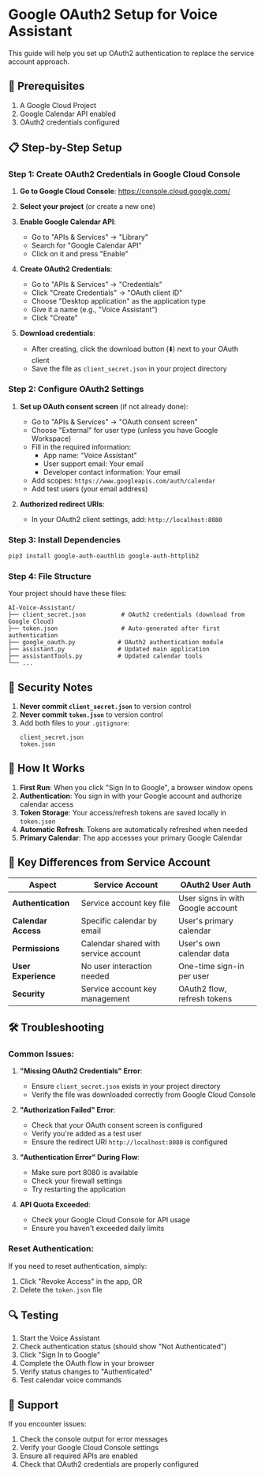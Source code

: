 # Google OAuth2 Setup for Voice Assistant

This guide will help you set up OAuth2 authentication to replace the service account approach.

## 🔧 Prerequisites

1. A Google Cloud Project
2. Google Calendar API enabled
3. OAuth2 credentials configured

## 📋 Step-by-Step Setup

### Step 1: Create OAuth2 Credentials in Google Cloud Console

1. **Go to Google Cloud Console**: https://console.cloud.google.com/
2. **Select your project** (or create a new one)
3. **Enable Google Calendar API**:
   - Go to "APIs & Services" → "Library"
   - Search for "Google Calendar API"
   - Click on it and press "Enable"

4. **Create OAuth2 Credentials**:
   - Go to "APIs & Services" → "Credentials"
   - Click "Create Credentials" → "OAuth client ID"
   - Choose "Desktop application" as the application type
   - Give it a name (e.g., "Voice Assistant")
   - Click "Create"

5. **Download credentials**:
   - After creating, click the download button (⬇️) next to your OAuth client
   - Save the file as `client_secret.json` in your project directory

### Step 2: Configure OAuth2 Settings

1. **Set up OAuth consent screen** (if not already done):
   - Go to "APIs & Services" → "OAuth consent screen"
   - Choose "External" for user type (unless you have Google Workspace)
   - Fill in the required information:
     - App name: "Voice Assistant"
     - User support email: Your email
     - Developer contact information: Your email
   - Add scopes: `https://www.googleapis.com/auth/calendar`
   - Add test users (your email address)

2. **Authorized redirect URIs**:
   - In your OAuth2 client settings, add: `http://localhost:8080`

### Step 3: Install Dependencies

```bash
pip3 install google-auth-oauthlib google-auth-httplib2
```

### Step 4: File Structure

Your project should have these files:
```
AI-Voice-Assistant/
├── client_secret.json          # OAuth2 credentials (download from Google Cloud)
├── token.json                  # Auto-generated after first authentication
├── google_oauth.py            # OAuth2 authentication module
├── assistant.py               # Updated main application
├── assistantTools.py          # Updated calendar tools
└── ...
```

## 🔐 Security Notes

1. **Never commit `client_secret.json`** to version control
2. **Never commit `token.json`** to version control
3. Add both files to your `.gitignore`:
   ```
   client_secret.json
   token.json
   ```

## 🚀 How It Works

1. **First Run**: When you click "Sign In to Google", a browser window opens
2. **Authentication**: You sign in with your Google account and authorize calendar access
3. **Token Storage**: Your access/refresh tokens are saved locally in `token.json`
4. **Automatic Refresh**: Tokens are automatically refreshed when needed
5. **Primary Calendar**: The app accesses your primary Google Calendar

## 🔄 Key Differences from Service Account

| Aspect | Service Account | OAuth2 User Auth |
|--------|----------------|------------------|
| **Authentication** | Service account key file | User signs in with Google account |
| **Calendar Access** | Specific calendar by email | User's primary calendar |
| **Permissions** | Calendar shared with service account | User's own calendar data |
| **User Experience** | No user interaction needed | One-time sign-in per user |
| **Security** | Service account key management | OAuth2 flow, refresh tokens |

## 🛠️ Troubleshooting

### Common Issues:

1. **"Missing OAuth2 Credentials" Error**:
   - Ensure `client_secret.json` exists in your project directory
   - Verify the file was downloaded correctly from Google Cloud Console

2. **"Authorization Failed" Error**:
   - Check that your OAuth consent screen is configured
   - Verify you're added as a test user
   - Ensure the redirect URI `http://localhost:8080` is configured

3. **"Authentication Error" During Flow**:
   - Make sure port 8080 is available
   - Check your firewall settings
   - Try restarting the application

4. **API Quota Exceeded**:
   - Check your Google Cloud Console for API usage
   - Ensure you haven't exceeded daily limits

### Reset Authentication:
If you need to reset authentication, simply:
1. Click "Revoke Access" in the app, OR
2. Delete the `token.json` file

## 🔍 Testing

1. Start the Voice Assistant
2. Check authentication status (should show "Not Authenticated")
3. Click "Sign In to Google"
4. Complete the OAuth flow in your browser
5. Verify status changes to "Authenticated"
6. Test calendar voice commands

## 📧 Support

If you encounter issues:
1. Check the console output for error messages
2. Verify your Google Cloud Console settings
3. Ensure all required APIs are enabled
4. Check that OAuth2 credentials are properly configured 